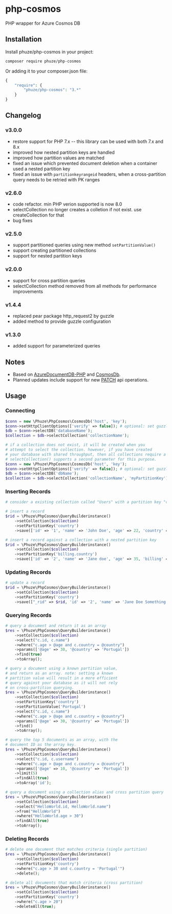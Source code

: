 # php-cosmos

PHP wrapper for Azure Cosmos DB

## Installation

Install phuze/php-cosmos in your project:

```bash
composer require phuze/php-cosmos
```

Or adding it to your composer.json file:

```php
{
    "require": {
        "phuze/php-cosmos": "3.*"
    }
}
```

## Changelog

### v3.0.0
- restore support for PHP 7.x -- this library can be used with both 7.x and 8.x
- improved how nested partition keys are handled
- improved how partition values are matched
- fixed an issue which prevented document deletion when a container used a nested partition key
- fixed an issue with `partitionkeyrangeid` headers, when a cross-partition query needs to be retried with PK ranges

### v2.6.0
- code refactor. min PHP verion supported is now 8.0
- selectCollection no longer creates a colletion if not exist. use createCollection for that
- bug fixes

### v2.5.0
- support partitioned queries using new method `setPartitionValue()`
- support creating partitioned collections
- support for nested partition keys

### v2.0.0
- support for cross partition queries
- selectCollection method removed from all methods for performance improvements

### v1.4.4
- replaced pear package http_request2 by guzzle
- added method to provide guzzle configuration

### v1.3.0
- added support for parameterized queries

## Notes

- Based on [AzureDocumentDB-PHP](https://github.com/cocteau666/AzureDocumentDB-PHP) and [CosmosDb](https://github.com/jupitern/cosmosdb).
- Planned updates include support for new [PATCH](https://learn.microsoft.com/en-us/azure/cosmos-db/partial-document-update) api operations.

## Usage

### Connecting

```php
$conn = new \Phuze\PhpCosmos\CosmosDb('host', 'key');
$conn->setHttpClientOptions(['verify' => false]); # optional: set guzzle client options.
$db = $conn->selectDB('databaseName');
$collection = $db->selectCollection('collectionName');

# if a collection does not exist, it will be created when you
# attempt to select the collection. however, if you have created
# your database with shared throughput, then all collections require a partition key.
# selectCollection() supports a second parameter for this purpose.
$conn = new \Phuze\PhpCosmos\CosmosDb('host', 'key');
$conn->setHttpClientOptions(['verify' => false]); # optional: set guzzle client options.
$db = $conn->selectDB('dbName');
$collection = $db->selectCollection('collectionName', 'myPartitionKey');
```

### Inserting Records

```php
# consider a existing collection called "Users" with a partition key "country"

# insert a record
$rid = \Phuze\PhpCosmos\QueryBuilderinstance()
    ->setCollection($collection)
    ->setPartitionKey('country')
    ->save(['id' => '1', 'name' => 'John Doe', 'age' => 22, 'country' => 'Portugal']);

# insert a record against a collection with a nested partition key
$rid = \Phuze\PhpCosmos\QueryBuilderinstance()
    ->setCollection($collection)
    ->setPartitionKey('billing.country')
    ->save(['id' => '2', 'name' => 'Jane doe', 'age' => 35, 'billing' => ['country' => 'Portugal']);
```

### Updating Records

```php
# update a record
$rid = \Phuze\PhpCosmos\QueryBuilderinstance()
    ->setCollection($collection)
    ->setPartitionKey('country')
    ->save(["_rid" => $rid, 'id' => '2', 'name' => 'Jane Doe Something', 'age' => 36, 'country' => 'Portugal']);
```

### Querying Records

```php
# query a document and return it as an array
$res = \Phuze\PhpCosmos\QueryBuilderinstance()
    ->setCollection($collection)
    ->select("c.id, c.name")
    ->where("c.age > @age and c.country = @country")
    ->params(['@age' => 30, '@country' => 'Portugal'])
    ->find(true)
    ->toArray();

# query a document using a known partition value,
# and return as an array. note: setting a known
# partition value will result in a more efficient
# query against your database as it will not rely
# on cross-partition querying.
$res = \Phuze\PhpCosmos\QueryBuilderinstance()
    ->setCollection($collection)
    ->setPartitionKey('country')
    ->setPartitionValue('Portugal')
    ->select("c.id, c.name")
    ->where("c.age > @age and c.country = @country")
    ->params(['@age' => 30, '@country' => 'Portugal'])
    ->find()
    ->toArray();

# query the top 5 documents as an array, with the
# document ID as the array key.
$res = \Phuze\PhpCosmos\QueryBuilderinstance()
    ->setCollection($collection)
    ->select("c.id, c.username")
    ->where("c.age > @age and c.country = @country")
    ->params(['@age' => 10, '@country' => 'Portugal'])
    ->limit(5)
    ->findAll(true)
    ->toArray('id');

# query a document using a collection alias and cross partition query
$res = \Phuze\PhpCosmos\QueryBuilderinstance()
    ->setCollection($collection)
    ->select("HelloWorld.id, HelloWorld.name")
    ->from("HelloWorld")
    ->where("HelloWorld.age > 30")
    ->findAll(true)
    ->toArray();
```

### Deleting Records

```php
# delete one document that matches criteria (single partition)
$res = \Phuze\PhpCosmos\QueryBuilderinstance()
    ->setCollection($collection)
    ->setPartitionKey('country')
    ->where("c.age > 30 and c.country = 'Portugal'")
    ->delete();

# delete all documents that match criteria (cross partition)
$res = \Phuze\PhpCosmos\QueryBuilderinstance()
    ->setCollection($collection)
    ->setPartitionKey('country')
    ->where("c.age > 20")
    ->deleteAll(true);
```
